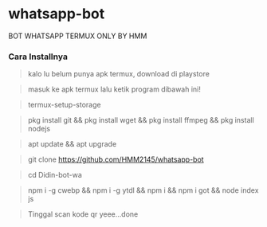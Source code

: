 # whatsapp-bot

BOT WHATSAPP TERMUX ONLY BY HMM

### Cara Installnya
> kalo lu belum punya apk termux, download di playstore

> masuk ke apk termux lalu ketik program dibawah ini!

> termux-setup-storage

> pkg install git && pkg install wget && pkg install ffmpeg && pkg install nodejs

> apt update && apt upgrade

> git clone https://github.com/HMM2145/whatsapp-bot

> cd Didin-bot-wa

> npm i -g cwebp && npm i -g ytdl && npm i  && npm i got && node index js

> Tinggal scan kode qr yeee...done
```
